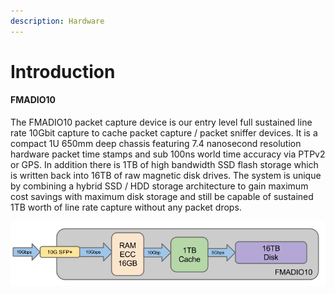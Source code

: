 ```yaml
---
description: Hardware
---
```


# Introduction

#### FMADIO10

The FMADIO10 packet capture device is our entry level full sustained line rate 10Gbit capture to cache packet capture / packet sniffer devices. It is a compact 1U 650mm deep chassis featuring 7.4 nanosecond resolution hardware packet time stamps and sub 100ns world time accuracy via PTPv2 or GPS. In addition there is 1TB of high bandwidth SSD flash storage which is written back into 16TB of raw magnetic disk drives. The system is unique by combining a hybrid SSD / HDD storage architecture to gain maximum cost savings with maximum disk storage and still be capable of sustained 1TB worth of line rate capture without any packet drops.



![](.gitbook/assets/image%20%281%29%20%281%29%20%281%29%20%281%29.png)





